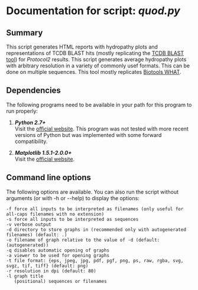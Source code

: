 <!--General layout and various text copied from https://github.com/SaierLaboratory/TCDBtools/blob/master/manuals/famXpander.md-->

# Documentation for script: _quod.py_

## Summary
This script generates HTML reports with hydropathy plots and representations of TCDB BLAST hits (mostly replicating the [TCDB BLAST tool](http://www.tcdb.org/progs/blast.php)) for _Protocol2_ results. 
This script generates average hydropathy plots with arbitrary resolution in a variety of commonly usef formats. 
This can be done on multiple sequences.
This tool mostly replicates [Biotools WHAT](http://biotools.tcdb.org/barwhat2.html).

## Dependencies
The following programs need to be available in your path for this program to run properly:

1. **_Python 2.7+_**  
Visit the [official website](https://www.python.org/). 
This program was not tested with more recent versions of Python but was implemented with some forward compatibility.

2. **_Matplotlib 1.5.1-2.0.0+_**  
Visit the [official website](https://matplotlib.org/).

## Command line options
The following options are available. 
You can also run the script without arguments (or with -h or --help) to display the options:

    -f force all inputs to be interpreted as filenames (only useful for all-caps filenames with no extension)
    -s force all inputs to be interpreted as sequences
    -v verbose output
    -d directory to store graphs in (recommended only with autogenerated filenames) (default: .)
    -o filename of graph relative to the value of -d (default: (autogenerated))
    -q disables automatic opening of graphs
    -a viewer to be used for opening graphs
    -t file format: {eps, jpeg, jpg, pdf, pgf, png, ps, raw, rgba, svg, svgz, tif, tiff} (default: png)
    -r resolution in dpi (default: 80)
    -l graph title
       (positional) sequences or filenames

